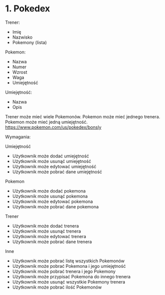 # 1. Pokedex
Trener:
- Imię
- Nazwisko 
- Pokemony (lista)

Pokemon: 
- Nazwa
- Numer
- Wzrost
- Waga
- Umiejętność

Umiejętność:
- Nazwa
- Opis

Trener może mieć wiele Pokemonów. Pokemon może mieć jednego trenera. Pokemon może mieć jedną umiejętność.
https://www.pokemon.com/us/pokedex/bonsly

Wymagania:

Umiejętność
- Użytkownik może dodać umiejętność
- Użytkownik może usunąć umiejętność
- Użytkownik może edytować umiejętność
- Użytkownik może pobrać dane umiejętność

Pokemon
- Użytkownik może dodać pokemona
- Użytkownik może usunąć pokemona
- Użytkownik może edytować pokemona
- Użytkownik może pobrać dane pokemona

Trener
- Użytkownik może dodać trenera
- Użytkownik może usunąć trenera
- Użytkownik może edytować trenera
- Użytkownik może pobrać dane trenera

Inne
- Użytkownik może pobrać listę wszystkich Pokemonów
- Użytkownik może pobrać Pokemona i jego umiejętność
- Użytkownik może pobrać trenera i jego Pokemony
- Użytkownik może przypisać Pokemona do innego trenera
- Użytkownik może usunąć wszystkie Pokemony trenera
- Użytkownik może pobrać ilość Pokemonów 
